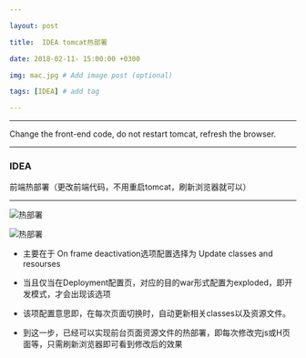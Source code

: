 ---
layout: post
title:  IDEA tomcat热部署
date: 2018-02-11- 15:00:00 +0300
img: mac.jpg # Add image post (optional)
tags: [IDEA] # add tag
---

_ _ _

Change the front-end code, do not restart tomcat, refresh the browser.

_ _ _

###	IDEA

前端热部署（更改前端代码，不用重启tomcat，刷新浏览器就可以）

- - -

![热部署]({{site.baseurl}}/assets/img/rebushu.png)
![热部署]({{site.baseurl}}/assets/img/rebushu2.png)

- 主要在于 On frame deactivation选项配置选择为 Update classes and resourses
- 当且仅当在Deployment配置页，对应的目的war形式配置为exploded，即开发模式，才会出现该选项
- 该项配置意思即，在每次页面切换时，自动更新相关classes以及资源文件。
- 到这一步，已经可以实现前台页面资源文件的热部署，即每次修改完js或H页面等，只需刷新浏览器即可看到修改后的效果




